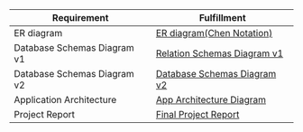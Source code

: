 | Requirement           | Fulfillment                                        |
|-----------------------|----------------------------------------------------|
| ER diagram   | [ER diagram(Chen Notation)](https://github.com/addiexx1/Look-Inna-Book-/blob/main/design%20docs/ER%20Diagram%20(Chen%20Notation).png)|
| Database Schemas Diagram v1 | [Relation Schemas Diagram v1](https://github.com/addiexx1/Look-Inna-Book-/blob/main/design%20docs/Relation%20Schemas%20Diagram%20v1.png)|
| Database Schemas Diagram v2 | [Database Schemas Diagram v2](https://github.com/addiexx1/Look-Inna-Book-/blob/main/design%20docs/Database%20Schemas%20Diagram%20v2.png)|
| Application Architecture    | [App Architecture Diagram](https://github.com/addiexx1/Look-Inna-Book-/blob/main/design%20docs/Application%20Architecture%20Diagram.png)|
| Project Report              | [Final Project Report]() |

